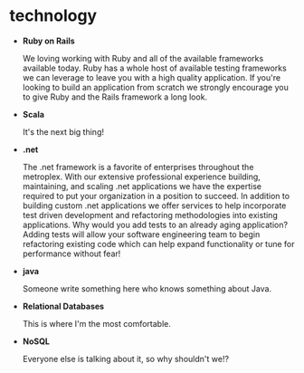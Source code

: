 # technology

* **Ruby on Rails**
  
  We loving working with Ruby and all of the available frameworks available today. Ruby has a whole host of available testing frameworks we can leverage to leave you with a high quality application.
  If you're looking to build an application from scratch we strongly encourage you to give Ruby and the Rails framework a long look. 
* **Scala**
  
  It's the next big thing!
* **.net**
  
  The .net framework is a favorite of enterprises throughout the metroplex. With our extensive professional experience building, maintaining, and scaling .net applications we have the expertise required
  to put your organization in a position to succeed. In addition to building custom .net applications we offer services to help incorporate test driven development and refactoring methodologies into existing
  applications. Why would you add tests to an already aging application? Adding tests will allow your software engineering team to begin refactoring existing code which can help expand functionality or tune
  for performance without fear!
* **java**
  
  Someone write something here who knows something about Java.
  
* **Relational Databases**

  This is where I'm the most comfortable.
  
* **NoSQL**

  Everyone else is talking about it, so why shouldn't we!?